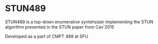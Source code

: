 # STUN489

STUN489 is a top-down enumerative syntehsizer implementing the STUN algorithm presented in the STUN paper from Cav'2015

Developed as a part of CMPT 489 at SFU
